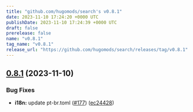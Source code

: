 ```yaml
---
title: "github.com/hugomods/search's v0.8.1"
date: 2023-11-10 17:24:20 +0000 UTC
publishDate: 2023-11-10 17:24:39 +0000 UTC
draft: false
prerelease: false
name: "v0.8.1"
tag_name: "v0.8.1"
release_url: "https://github.com/hugomods/search/releases/tag/v0.8.1"
---
```


## [0.8.1](https://github.com/hugomods/search/compare/v0.8.0...v0.8.1) (2023-11-10)


### Bug Fixes

* **i18n:** update pt-br.toml ([#177](https://github.com/hugomods/search/issues/177)) ([ec24428](https://github.com/hugomods/search/commit/ec244289c793ee48887d755e5c5102eb9610f8f5))
